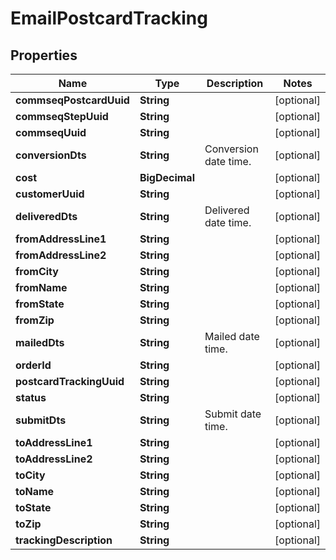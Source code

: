 

# EmailPostcardTracking


## Properties

| Name | Type | Description | Notes |
|------------ | ------------- | ------------- | -------------|
|**commseqPostcardUuid** | **String** |  |  [optional] |
|**commseqStepUuid** | **String** |  |  [optional] |
|**commseqUuid** | **String** |  |  [optional] |
|**conversionDts** | **String** | Conversion date time. |  [optional] |
|**cost** | **BigDecimal** |  |  [optional] |
|**customerUuid** | **String** |  |  [optional] |
|**deliveredDts** | **String** | Delivered date time. |  [optional] |
|**fromAddressLine1** | **String** |  |  [optional] |
|**fromAddressLine2** | **String** |  |  [optional] |
|**fromCity** | **String** |  |  [optional] |
|**fromName** | **String** |  |  [optional] |
|**fromState** | **String** |  |  [optional] |
|**fromZip** | **String** |  |  [optional] |
|**mailedDts** | **String** | Mailed date time. |  [optional] |
|**orderId** | **String** |  |  [optional] |
|**postcardTrackingUuid** | **String** |  |  [optional] |
|**status** | **String** |  |  [optional] |
|**submitDts** | **String** | Submit date time. |  [optional] |
|**toAddressLine1** | **String** |  |  [optional] |
|**toAddressLine2** | **String** |  |  [optional] |
|**toCity** | **String** |  |  [optional] |
|**toName** | **String** |  |  [optional] |
|**toState** | **String** |  |  [optional] |
|**toZip** | **String** |  |  [optional] |
|**trackingDescription** | **String** |  |  [optional] |



